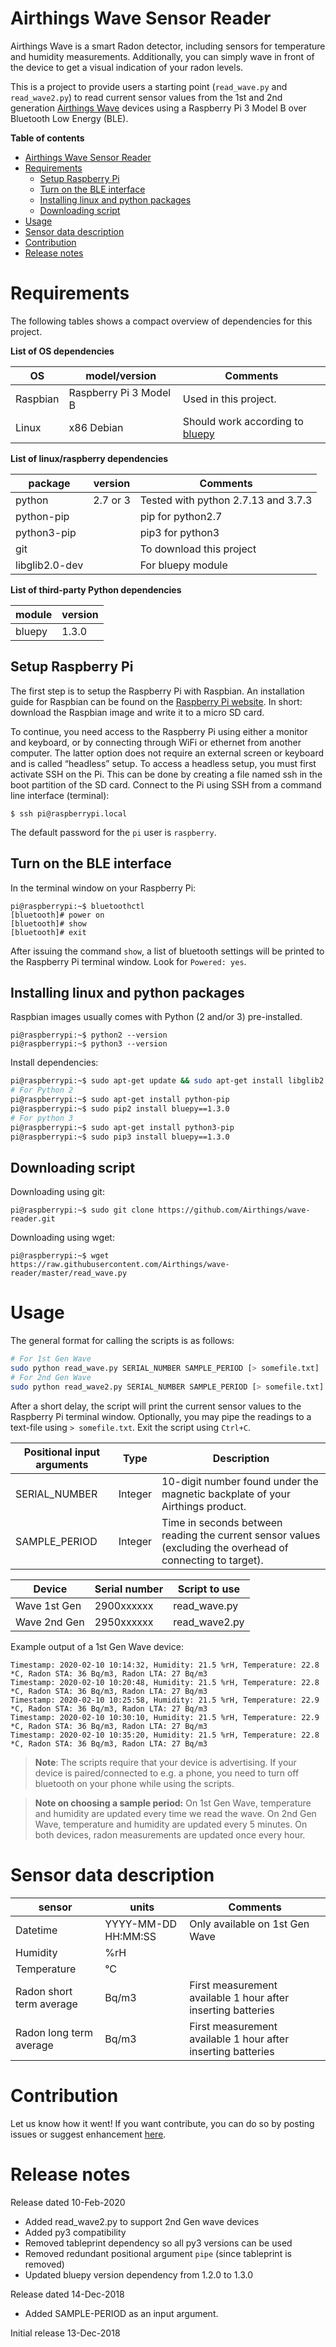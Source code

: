 # Airthings Wave Sensor Reader

Airthings Wave is a smart Radon detector, including sensors for temperature and humidity measurements.
Additionally, you can simply wave in front of the device to get a visual indication of your radon levels.

This is a project to provide users a starting point (```read_wave.py``` and ```read_wave2.py```) to read current sensor
values from the 1st and 2nd generation [Airthings Wave](https://airthings.com/wave/) devices using a Raspberry Pi 3
Model B over Bluetooth Low Energy (BLE).

**Table of contents**

- [Airthings Wave Sensor Reader](#airthings-wave-sensor-reader)
- [Requirements](#requirements)
  - [Setup Raspberry Pi](#setup-raspberry-pi)
  - [Turn on the BLE interface](#turn-on-the-ble-interface)
  - [Installing linux and python packages](#installing-linux-and-python-packages)
  - [Downloading script](#downloading-script)
- [Usage](#usage)
- [Sensor data description](#sensor-data-description)
- [Contribution](#contribution)
- [Release notes](#release-notes)

# Requirements

The following tables shows a compact overview of dependencies for this project.

**List of OS dependencies**

| OS          | model/version          | Comments              |
|-------------|------------------------|-----------------------|
| Raspbian    | Raspberry Pi 3 Model B | Used in this project. |
| Linux       | x86 Debian             | Should work according to [bluepy](https://github.com/IanHarvey/bluepy) |


**List of linux/raspberry dependencies**

| package        | version     | Comments                            |
|----------------|-------------|-------------------------------------|
| python         | 2.7 or 3    | Tested with python 2.7.13 and 3.7.3 |
| python-pip     |             | pip for python2.7                   |
| python3-pip    |             | pip3 for python3                    |
| git            |             | To download this project            |
| libglib2.0-dev |             | For bluepy module                   |

**List of third-party Python dependencies**

| module      | version     |
|-------------|-------------|
| bluepy      | 1.3.0       |


## Setup Raspberry Pi

The first step is to setup the Raspberry Pi with Raspbian. An installation guide for 
Raspbian can be found on the [Raspberry Pi website](https://www.raspberrypi.org/downloads/raspbian/).
In short: download the Raspbian image and write it to a micro SD card.

To continue, you need access to the Raspberry Pi using either a monitor and keyboard, or 
by connecting through WiFi or ethernet from another computer. The latter option does not 
require an external screen or keyboard and is called “headless” setup. To access a headless 
setup, you must first activate SSH on the Pi. This can be done by creating a file named ssh 
in the boot partition of the SD card. Connect to the Pi using SSH from a command line 
interface (terminal):

```
$ ssh pi@raspberrypi.local
```

The default password for the ```pi``` user is ```raspberry```.

## Turn on the BLE interface

In the terminal window on your Raspberry Pi:

```
pi@raspberrypi:~$ bluetoothctl
[bluetooth]# power on
[bluetooth]# show
[bluetooth]# exit
```

After issuing the command ```show```, a list of bluetooth settings will be printed
to the Raspberry Pi terminal window. Look for ```Powered: yes```.

## Installing linux and python packages

Raspbian images usually comes with Python (2 and/or 3) pre-installed.

```
pi@raspberrypi:~$ python2 --version
pi@raspberrypi:~$ python3 --version
```

Install dependencies:

```bash
pi@raspberrypi:~$ sudo apt-get update && sudo apt-get install libglib2.0-dev git
# For Python 2
pi@raspberrypi:~$ sudo apt-get install python-pip 
pi@raspberrypi:~$ sudo pip2 install bluepy==1.3.0
# For python 3
pi@raspberrypi:~$ sudo apt-get install python3-pip
pi@raspberrypi:~$ sudo pip3 install bluepy==1.3.0
```

## Downloading script

Downloading using git:

```
pi@raspberrypi:~$ sudo git clone https://github.com/Airthings/wave-reader.git
```

Downloading using wget:

```
pi@raspberrypi:~$ wget https://raw.githubusercontent.com/Airthings/wave-reader/master/read_wave.py
```

# Usage

The general format for calling the scripts is as follows:

```bash
# For 1st Gen Wave
sudo python read_wave.py SERIAL_NUMBER SAMPLE_PERIOD [> somefile.txt]
# For 2nd Gen Wave
sudo python read_wave2.py SERIAL_NUMBER SAMPLE_PERIOD [> somefile.txt]
```

After a short delay, the script will print the current sensor values to the 
Raspberry Pi terminal window. Optionally, you may pipe the readings to a
text-file using ```> somefile.txt```. Exit the script using ```Ctrl+C```.


| Positional input arguments | Type | Description  |
|----------------------------|------|--------------|
| SERIAL_NUMBER | Integer | 10-digit number found under the magnetic backplate of your Airthings product.
| SAMPLE_PERIOD | Integer | Time in seconds between reading the current sensor values (excluding the overhead of connecting to target).

| Device          | Serial number   | Script to use         |
|-----------------|-----------------|-----------------------|
| Wave 1st Gen    | 2900xxxxxx      | read_wave.py          |
| Wave 2nd Gen    | 2950xxxxxx      | read_wave2.py         |


Example output of a 1st Gen Wave device:
```
Timestamp: 2020-02-10 10:14:32, Humidity: 21.5 %rH, Temperature: 22.8 *C, Radon STA: 36 Bq/m3, Radon LTA: 27 Bq/m3
Timestamp: 2020-02-10 10:20:48, Humidity: 21.5 %rH, Temperature: 22.8 *C, Radon STA: 36 Bq/m3, Radon LTA: 27 Bq/m3
Timestamp: 2020-02-10 10:25:58, Humidity: 21.5 %rH, Temperature: 22.9 *C, Radon STA: 36 Bq/m3, Radon LTA: 27 Bq/m3
Timestamp: 2020-02-10 10:30:10, Humidity: 21.5 %rH, Temperature: 22.9 *C, Radon STA: 36 Bq/m3, Radon LTA: 27 Bq/m3
Timestamp: 2020-02-10 10:35:20, Humidity: 21.5 %rH, Temperature: 22.8 *C, Radon STA: 36 Bq/m3, Radon LTA: 27 Bq/m3
```

> **Note**: The scripts require that your device is advertising. If your device is paired/connected to e.g. a phone, you need to turn off bluetooth on your phone while using the scripts.

> **Note on choosing a sample period:** 
On 1st Gen Wave, temperature and humidity are updated every time we read the wave.
On 2nd Gen Wave, temperature and humidity are updated every 5 minutes.
On both devices, radon measurements are updated once every hour.


# Sensor data description

| sensor                        | units               | Comments |
|-------------------------------|---------------------|----------|
| Datetime                      | YYYY-MM-DD HH:MM:SS | Only available on 1st Gen Wave
| Humidity                      | %rH                 | 
| Temperature                   | &deg;C              | 
| Radon short term average      | Bq/m3               | First measurement available 1 hour after inserting batteries
| Radon long term average       | Bq/m3               | First measurement available 1 hour after inserting batteries

# Contribution

Let us know how it went! If you want contribute, you can do so by posting issues or suggest enhancement
[here](https://github.com/Airthings/wave-reader/issues).


# Release notes

Release dated 10-Feb-2020

* Added read_wave2.py to support 2nd Gen wave devices
* Added py3 compatibility
* Removed tableprint dependency so all py3 versions can be used
* Removed redundant positional argument ```pipe``` (since tableprint is removed)
* Updated bluepy version dependency from 1.2.0 to 1.3.0

Release dated 14-Dec-2018

* Added SAMPLE-PERIOD as an input argument.

Initial release 13-Dec-2018